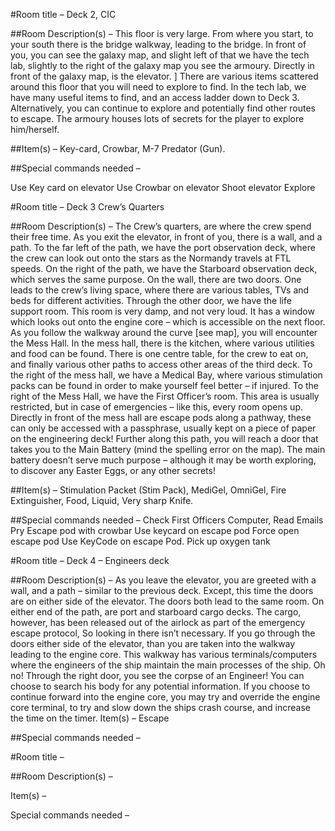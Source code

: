 #Room title – Deck 2, CIC

##Room Description(s) – This floor is very large. From where you start, to your south there is the bridge walkway, leading to the bridge.
 In front of you, you can see the galaxy map, and slight left of that we have the tech lab, slightly to the right of the galaxy map you see the armoury.
 Directly in front of the galaxy map, is the elevator.
] There are various items scattered around this floor that you will need to explore to find.
In the tech lab, we have many useful items to find, and an access ladder down to Deck 3. 
Alternatively, you can continue to explore and potentially find other routes to escape.
The armoury houses lots of secrets for the player to explore him/herself. 







##Item(s) – Key-card, Crowbar, M-7 Predator (Gun).



##Special commands needed – 

Use Key card on elevator
Use Crowbar on elevator
Shoot elevator
Explore





#Room title – Deck 3 Crew’s Quarters

##Room Description(s) – 
The Crew’s quarters, are where the crew spend their free time. 
As you exit the elevator, in front of you, there is a wall, and a path. 
To the far left of the path, we have the port observation deck, where the crew can look out onto the stars as the Normandy travels at FTL speeds. 
On the right of the path, we have the Starboard observation deck, which serves the same purpose. 
On the wall, there are two doors. One leads to the crew’s living space, where there are various tables, TVs and beds for different activities. 
Through the other door, we have the life support room. This room is very damp, and not very loud. It has a window which looks out onto the engine core – which is accessible on the next floor.
 As you follow the walkway around the curve [see map], you will encounter the Mess Hall.
 In the mess hall, there is the kitchen, where various utilities and food can be found. 
There is one centre table, for the crew to eat on, and finally various other paths to access other areas of the third deck.
 To the right of the mess hall, we have a Medical Bay, where various stimulation packs can be found in order to make yourself feel better – if injured. To the right of the Mess Hall, we have the First Officer’s room. 
This area is usually restricted, but in case of emergencies – like this, every room opens up. 
Directly in front of the mess hall are escape pods along a pathway, these can only be accessed with a passphrase, usually kept on a piece of paper on the engineering deck!
 Further along this path, you will reach a door that takes you to the Main Battery (mind the spelling error on the map). The main battery doesn’t serve much purpose – although it may be worth exploring, to discover any Easter Eggs, or any other secrets!









##Item(s) – 
Stimulation Packet (Stim Pack), MediGel, OmniGel, Fire Extinguisher, Food, Liquid, Very sharp Knife.


##Special commands needed – 
Check First Officers Computer,
Read Emails
Pry Escape pod with crowbar
Use keycard on escape pod
Force open escape pod
Use KeyCode on escape Pod.
Pick up oxygen tank



#Room title – Deck 4 – Engineers deck

##Room Description(s) – As you leave the elevator, you are greeted with a wall, and a path – similar to the previous deck. 
Except, this time the doors are on either side of the elevator. The doors both lead to the same room. 
On either end of the path, are port and starboard cargo decks. The cargo, however, has been released out of the airlock as part of the emergency escape protocol, 
So looking in there isn’t necessary.
 If you go through the doors either side of the elevator, than you are taken into the walkway leading to the engine core. 
This walkway has various terminals/computers where the engineers of the ship maintain the main processes of the ship. 
Oh no!
 Through the right door, you see the corpse of an Engineer! 
You can choose to search his body for any potential information.
If you choose to continue forward into the engine core, you may try and override the engine core terminal, to try and slow down the ships crash course, and increase the time on the timer.
Item(s) – Escape  



##Special commands needed – 







#Room title – 

##Room Description(s) – 










Item(s) – 



Special commands needed – 







